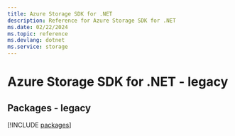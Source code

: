 ```yaml
---
title: Azure Storage SDK for .NET
description: Reference for Azure Storage SDK for .NET
ms.date: 02/22/2024
ms.topic: reference
ms.devlang: dotnet
ms.service: storage
---
```

# Azure Storage SDK for .NET - legacy
## Packages - legacy
[!INCLUDE [packages](storage-index.md)]